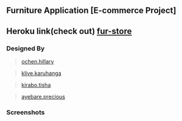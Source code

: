 ## __Furniture Application__ [E-commerce Project]

## Heroku link(check out) [fur-store](https://fur-store.herokuapp.com/)


### Designed By
  > [ochen.hillary](https://github.com/occn8)
  
  > [klive.karuhanga](https://github.com/klivekaru08)
  
  > [kirabo.tisha](https://github.com/Tishakirabo)
  
  > [ayebare.precious](https://github.com/)

### Screenshots

